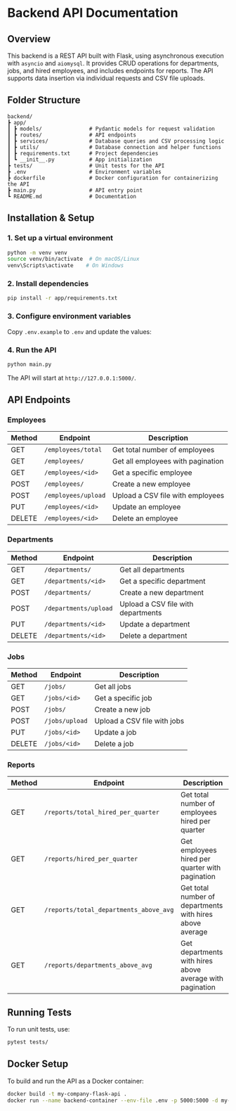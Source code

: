 # Backend API Documentation

## Overview
This backend is a REST API built with Flask, using asynchronous execution with `asyncio` and `aiomysql`. It provides CRUD operations for departments, jobs, and hired employees, and includes endpoints for reports. The API supports data insertion via individual requests and CSV file uploads.

## Folder Structure
```
backend/
┣ app/
┃ ┣ models/               # Pydantic models for request validation
┃ ┣ routes/               # API endpoints
┃ ┣ services/             # Database queries and CSV processing logic
┃ ┣ utils/                # Database connection and helper functions
┃ ┣ requirements.txt      # Project dependencies
┃ ┗ __init__.py           # App initialization
┣ tests/                  # Unit tests for the API
┣ .env                    # Environment variables
┣ dockerfile              # Docker configuration for containerizing the API
┣ main.py                 # API entry point
┗ README.md               # Documentation
```

## Installation & Setup

### 1. Set up a virtual environment
```sh
python -m venv venv
source venv/bin/activate  # On macOS/Linux
venv\Scripts\activate    # On Windows
```

### 2. Install dependencies
```sh
pip install -r app/requirements.txt
```

### 3. Configure environment variables
Copy `.env.example` to `.env` and update the values:

### 4. Run the API
```sh
python main.py
```

The API will start at `http://127.0.0.1:5000/`.

## API Endpoints

### Employees
| Method | Endpoint                 | Description |
|--------|---------------------------|-------------|
| GET    | `/employees/total`        | Get total number of employees |
| GET    | `/employees/`             | Get all employees with pagination |
| GET    | `/employees/<id>`         | Get a specific employee |
| POST   | `/employees/`             | Create a new employee |
| POST   | `/employees/upload`       | Upload a CSV file with employees |
| PUT    | `/employees/<id>`         | Update an employee |
| DELETE | `/employees/<id>`         | Delete an employee |

### Departments
| Method | Endpoint                | Description |
|--------|-------------------------|-------------|
| GET    | `/departments/`         | Get all departments |
| GET    | `/departments/<id>`     | Get a specific department |
| POST   | `/departments/`         | Create a new department |
| POST   | `/departments/upload`   | Upload a CSV file with departments |
| PUT    | `/departments/<id>`     | Update a department |
| DELETE | `/departments/<id>`     | Delete a department |

### Jobs
| Method | Endpoint       | Description |
|--------|---------------|-------------|
| GET    | `/jobs/`      | Get all jobs |
| GET    | `/jobs/<id>`  | Get a specific job |
| POST   | `/jobs/`      | Create a new job |
| POST   | `/jobs/upload` | Upload a CSV file with jobs |
| PUT    | `/jobs/<id>`  | Update a job |
| DELETE | `/jobs/<id>`  | Delete a job |

### Reports
| Method | Endpoint                          | Description |
|--------|----------------------------------|-------------|
| GET    | `/reports/total_hired_per_quarter` | Get total number of employees hired per quarter |
| GET    | `/reports/hired_per_quarter`      | Get employees hired per quarter with pagination |
| GET    | `/reports/total_departments_above_avg` | Get total number of departments with hires above average |
| GET    | `/reports/departments_above_avg`  | Get departments with hires above average with pagination |

## Running Tests
To run unit tests, use:
```sh
pytest tests/
```

## Docker Setup
To build and run the API as a Docker container:
```sh
docker build -t my-company-flask-api .
docker run --name backend-container --env-file .env -p 5000:5000 -d my-company-flask-api
```